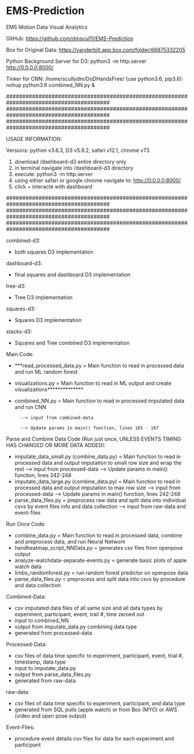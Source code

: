 # EMS-Prediction
EMS Motion Data Visual Analytics

GitHub: https://github.com/dmscul11/EMS-Prediction

Box for Original Data: https://vanderbilt.app.box.com/folder/66875332205

Python Background Server for D3: python3 -m http.server
http://0.0.0.0:8000/

Tinker for CNN: /home/scullydm/DoDHandsFree/
    (use python3.6, pip3.6): nohup python3.6 combined_NN.py &



########################################################################################
########################################################################################
########################################################################################

USAGE INFORMATION:

Versions: python v3.6.3, D3 v5.9.2, safari v12.1, chrome v73

1) download /dashboard-d3 entire directory only
2) in terminal navigate into /dashboard-d3 directory
3) execute: python3 -m http.server
3) using either safari or google chrome navigate to: http://0.0.0.0:8000/
4) click + interacte with dashboard

########################################################################################
########################################################################################
########################################################################################


combined-d3:
- both squares D3 implementation

dashboard-d3:
- final squares and dashboard D3 implementation

tree-d3:
- Tree D3 implementation

squares-d3:
- Squares D3 implementation

stacks-d3:
- Squares and Tree combined D3 implementation


Main Code:
- ***read_processed_data.py = Main function to read in processed data and run ML random forest
- visualizations.py = Main function to read in ML output and create visualizations**************
- combined_NN.py = Main function to read in processed imputated data and run CNN

        --> input from combined-data
        
        --> Update params in main() function, lines 165 - 167


Parse and Combine Data Code (Run just once, UNLESS EVENTS TIMING HAS CHANGED OR MORE DATA ADDED):
- imputate_data_small.py (combine_data.py) = Main function to read in processed data and output imputation to small row size and wrap the rest
        --> input from processed-data
        --> Update params in main() function, lines 242-248
- imputate_data_large.py (combine_data.py) = Main function to read in processed data and output imputation to max row size
        --> input from processed-data
        --> Update params in main() function, lines 242-248
- parse_data_files.py = preprocess raw data and split data into individual csvs by event files info and data collection
        --> input from raw-data and event-files

Run Once Code:
- combine_data.py = Main function to read in processed data, combine and preprocess data, and run Neural Network
- handheatmap_script_NNData.py = generates csv files from openpose output
- analyze-watchdata-separate-events.py = generate basic plots of apple watch data
- limbs_randomforest.py = run random forest predictor on openpose data
- parse_data_files.py = preprocess and split data into csvs by procedure and data collection


Combined-Data:
- csv imputated data files of all same size and all data types by experiment, participant, event, trail #, time zeroed out
- input to combined_NN
- output from imputate_data.py combining data type
- generated from processed-data

Processed-Data:
- csv files of data time specific to experiment, participant, event, trial #, timestamp, data type
- input to imputate_data.py
- output from parse_data_files.py
- generated from raw-data

raw-data:
- csv files of data time specific to experiment, participant, and data type
- generated from SQL pulls (apple watch) or from Box (MYO) or AWS (video and open pose output)

Event-Files:
- procedure event details csv files for data for each experiment and participant
